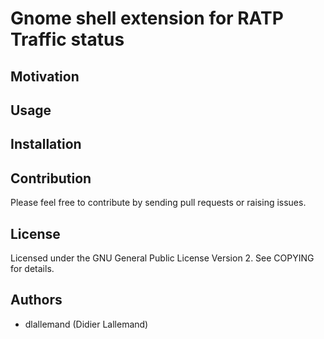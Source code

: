 # Gnome shell extension for RATP Traffic status

## Motivation


## Usage



## Installation


## Contribution

Please feel free to contribute by sending pull requests or raising issues.

## License

Licensed under the GNU General Public License Version 2. See COPYING for details.

## Authors

- dlallemand (Didier Lallemand)

